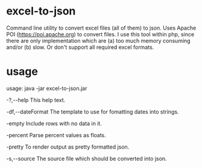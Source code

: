 # excel-to-json
Command line utility to convert excel files (all of them) to json. Uses Apache POI (https://poi.apache.org) to convert files. I use this tool within php, since there are only implementation which are (a) too much memory consuming and/or (b) slow. Or don't support all required excel formats. 

# usage
usage: java -jar excel-to-json.jar

 -?,--help           This help text.
 
 -df,--dateFormat    The template to use for fomatting dates into strings.
 
 -empty              Include rows with no data in it.
 
 -percent            Parse percent values as floats.
 
 -pretty             To render output as pretty formatted json.
 
 -s,--source <arg>   The source file which should be converted into json.
                          

